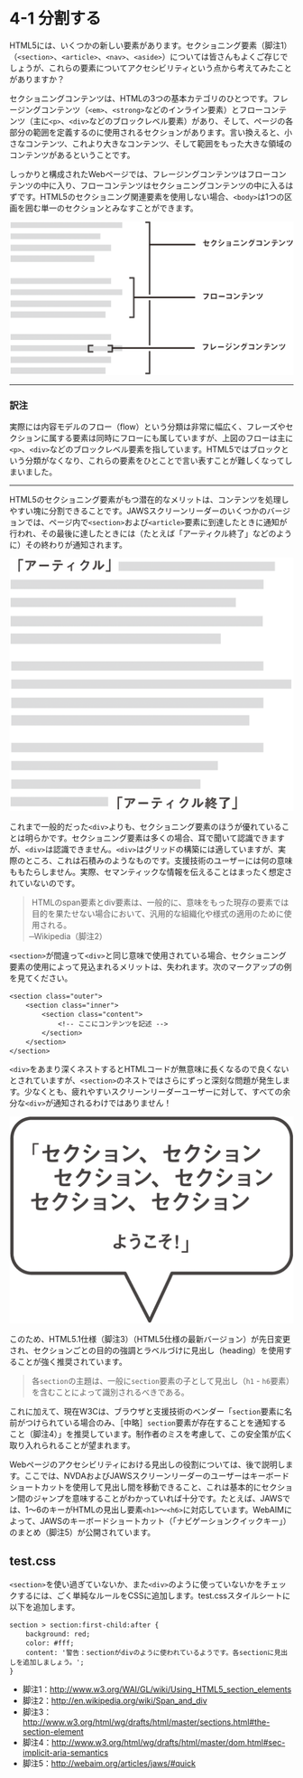 # 4-1 分割する

HTML5には、いくつかの新しい要素があります。セクショニング要素（脚注1）（`<section>`、`<article>`、`<nav>`、`<aside>`）については皆さんもよくご存じでしょうが、これらの要素についてアクセシビリティという点から考えてみたことがありますか？　

セクショニングコンテンツは、HTMLの3つの基本カテゴリのひとつです。フレージングコンテンツ（`<em>`、`<strong>`などのインライン要素）とフローコンテンツ（主に`<p>`、`<div>`などのブロックレベル要素）があり、そして、ページの各部分の範囲を定義するのに使用されるセクションがあります。言い換えると、小さなコンテンツ、これより大きなコンテンツ、そして範囲をもった大きな領域のコンテンツがあるということです。

しっかりと構成されたWebページでは、フレージングコンテンツはフローコンテンツの中に入り、フローコンテンツはセクショニングコンテンツの中に入るはずです。HTML5のセクショニング関連要素を使用しない場合、`<body>`は1つの区画を囲む単一のセクションとみなすことができます。

![](../img/4-1_01.png)

---

### 訳注

実際には内容モデルのフロー（flow）という分類は非常に幅広く、フレーズやセクションに属する要素は同時にフローにも属していますが、上図のフローは主に`<p>`、`<div>`などのブロックレベル要素を指しています。HTML5ではブロックという分類がなくなり、これらの要素をひとことで言い表すことが難しくなってしまいました。

---

HTML5のセクショニング要素がもつ潜在的なメリットは、コンテンツを処理しやすい塊に分割できることです。JAWSスクリーンリーダーのいくつかのバージョンでは、ページ内で`<section>`および`<article>`要素に到達したときに通知が行われ、その最後に達したときには（たとえば「アーティクル終了」などのように）その終わりが通知されます。

![](../img/4-1_02.png)

これまで一般的だった`<div>`よりも、セクショニング要素のほうが優れていることは明らかです。セクショニング要素は多くの場合、耳で聞いて認識できますが、`<div>`は認識できません。`<div>`はグリッドの構築には適していますが、実際のところ、これは石積みのようなものです。支援技術のユーザーには何の意味ももたらしません。実際、セマンティックな情報を伝えることはまったく想定されていないのです。

>HTMLのspan要素とdiv要素は、一般的に、意味をもった現存の要素では目的を果たせない場合において、汎用的な組織化や様式の適用のために使用される。<br>
̶ Wikipedia（脚注2）

`<section>`が間違って`<div>`と同じ意味で使用されている場合、セクショニング要素の使用によって見込まれるメリットは、失われます。次のマークアップの例を見てください。

```
<section class="outer">
	<section class="inner">
		<section class="content">
			<!-- ここにコンテンツを記述 -->
		</section>
	</section>
</section>
```

`<div>`をあまり深くネストするとHTMLコードが無意味に長くなるので良くないとされていますが、`<section>`のネストではさらにずっと深刻な問題が発生します。少なくとも、疲れやすいスクリーンリーダーユーザーに対して、すべての余分な`<div>`が通知されるわけではありません！

![](../img/4-1_03.png)

このため、HTML5.1仕様（脚注3）（HTML5仕様の最新バージョン）が先日変更され、セクションごとの目的の強調とラベルづけに見出し（heading）を使用することが強く推奨されています。

>各`section`の主題は、一般に`section`要素の子として見出し（`h1` - `h6`要素）を含むことによって識別されるべきである。

これに加えて、現在W3Cは、ブラウザと支援技術のベンダー「`section`要素に名前がつけられている場合のみ、［中略］`section`要素が存在することを通知すること（脚注4）」を推奨しています。制作者のミスを考慮して、この安全策が広く取り入れられることが望まれます。

Webページのアクセシビリティにおける見出しの役割については、後で説明します。ここでは、NVDAおよびJAWSスクリーンリーダーのユーザーはキーボードショートカットを使用して見出し間を移動できること、これは基本的にセクション間のジャンプを意味することがわかっていれば十分です。たとえば、JAWSでは、1～6のキーがHTMLの見出し要素`<h1>`～`<h6>`に対応しています。WebAIMによって、JAWSのキーボードショートカット（「ナビゲーションクイックキー」）のまとめ（脚注5）が公開されています。

## test.css

`<section>`を使い過ぎていないか、また`<div>`のように使っていないかをチェックするには、ごく単純なルールをCSSに追加します。test.cssスタイルシートに以下を追加します。

```
section > section:first-child:after {
	background: red;
	color: #fff;
	content: '警告：sectionがdivのように使われているようです。各sectionに見出しを追加しましょう。';
}
```

- 脚注1：http://www.w3.org/WAI/GL/wiki/Using_HTML5_section_elements
- 脚注2：http://en.wikipedia.org/wiki/Span_and_div
- 脚注3：http://www.w3.org/html/wg/drafts/html/master/sections.html#the-section-element
- 脚注4：http://www.w3.org/html/wg/drafts/html/master/dom.html#sec-implicit-aria-semantics
- 脚注5：http://webaim.org/articles/jaws/#quick
